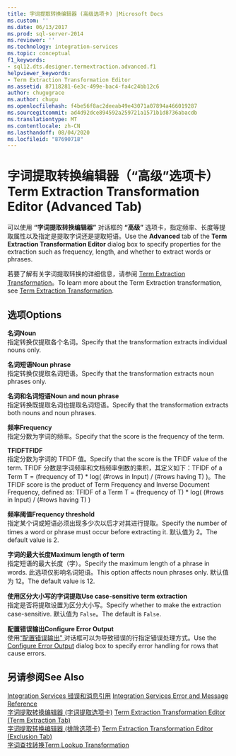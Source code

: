 ```yaml
---
title: 字词提取转换编辑器 (高级选项卡) |Microsoft Docs
ms.custom: ''
ms.date: 06/13/2017
ms.prod: sql-server-2014
ms.reviewer: ''
ms.technology: integration-services
ms.topic: conceptual
f1_keywords:
- sql12.dts.designer.termextraction.advanced.f1
helpviewer_keywords:
- Term Extraction Transformation Editor
ms.assetid: 87118281-6e3c-499e-bac4-fa4c24bb12c6
author: chugugrace
ms.author: chugu
ms.openlocfilehash: f4be56f8ac2deeab49e43071a07894a466019287
ms.sourcegitcommit: ad4d92dce894592a259721a1571b1d8736abacdb
ms.translationtype: MT
ms.contentlocale: zh-CN
ms.lasthandoff: 08/04/2020
ms.locfileid: "87690718"
---
```

# <a name="term-extraction-transformation-editor-advanced-tab"></a><span data-ttu-id="a7072-102">字词提取转换编辑器（“高级”选项卡）</span><span class="sxs-lookup"><span data-stu-id="a7072-102">Term Extraction Transformation Editor (Advanced Tab)</span></span>
  <span data-ttu-id="a7072-103">可以使用 **“字词提取转换编辑器”** 对话框的 **“高级”** 选项卡，指定频率、长度等提取属性以及指定是提取字词还是提取短语。</span><span class="sxs-lookup"><span data-stu-id="a7072-103">Use the **Advanced** tab of the **Term Extraction Transformation Editor** dialog box to specify properties for the extraction such as frequency, length, and whether to extract words or phrases.</span></span>  
  
 <span data-ttu-id="a7072-104">若要了解有关字词提取转换的详细信息，请参阅 [Term Extraction Transformation](data-flow/transformations/term-extraction-transformation.md)。</span><span class="sxs-lookup"><span data-stu-id="a7072-104">To learn more about the Term Extraction transformation, see [Term Extraction Transformation](data-flow/transformations/term-extraction-transformation.md).</span></span>  
  
## <a name="options"></a><span data-ttu-id="a7072-105">选项</span><span class="sxs-lookup"><span data-stu-id="a7072-105">Options</span></span>  
 <span data-ttu-id="a7072-106">**名词**</span><span class="sxs-lookup"><span data-stu-id="a7072-106">**Noun**</span></span>  
 <span data-ttu-id="a7072-107">指定转换仅提取各个名词。</span><span class="sxs-lookup"><span data-stu-id="a7072-107">Specify that the transformation extracts individual nouns only.</span></span>  
  
 <span data-ttu-id="a7072-108">**名词短语**</span><span class="sxs-lookup"><span data-stu-id="a7072-108">**Noun phrase**</span></span>  
 <span data-ttu-id="a7072-109">指定转换仅提取名词短语。</span><span class="sxs-lookup"><span data-stu-id="a7072-109">Specify that the transformation extracts noun phrases only.</span></span>  
  
 <span data-ttu-id="a7072-110">**名词和名词短语**</span><span class="sxs-lookup"><span data-stu-id="a7072-110">**Noun and noun phrase**</span></span>  
 <span data-ttu-id="a7072-111">指定转换既提取名词也提取名词短语。</span><span class="sxs-lookup"><span data-stu-id="a7072-111">Specify that the transformation extracts both nouns and noun phrases.</span></span>  
  
 <span data-ttu-id="a7072-112">**频率**</span><span class="sxs-lookup"><span data-stu-id="a7072-112">**Frequency**</span></span>  
 <span data-ttu-id="a7072-113">指定分数为字词的频率。</span><span class="sxs-lookup"><span data-stu-id="a7072-113">Specify that the score is the frequency of the term.</span></span>  
  
 <span data-ttu-id="a7072-114">**TFIDF**</span><span class="sxs-lookup"><span data-stu-id="a7072-114">**TFIDF**</span></span>  
 <span data-ttu-id="a7072-115">指定分数为字词的 TFIDF 值。</span><span class="sxs-lookup"><span data-stu-id="a7072-115">Specify that the score is the TFIDF value of the term.</span></span> <span data-ttu-id="a7072-116">TFIDF 分数是字词频率和文档频率倒数的乘积，其定义如下：TFIDF of a Term T = (frequency of T) \* log( (#rows in Input) / (#rows having T) )。</span><span class="sxs-lookup"><span data-stu-id="a7072-116">The TFIDF score is the product of Term Frequency and Inverse Document Frequency, defined as: TFIDF of a Term T = (frequency of T) \* log( (#rows in Input) / (#rows having T) )</span></span>  
  
 <span data-ttu-id="a7072-117">**频率阈值**</span><span class="sxs-lookup"><span data-stu-id="a7072-117">**Frequency threshold**</span></span>  
 <span data-ttu-id="a7072-118">指定某个词或短语必须出现多少次以后才对其进行提取。</span><span class="sxs-lookup"><span data-stu-id="a7072-118">Specify the number of times a word or phrase must occur before extracting it.</span></span> <span data-ttu-id="a7072-119">默认值为 2。</span><span class="sxs-lookup"><span data-stu-id="a7072-119">The default value is 2.</span></span>  
  
 <span data-ttu-id="a7072-120">**字词的最大长度**</span><span class="sxs-lookup"><span data-stu-id="a7072-120">**Maximum length of term**</span></span>  
 <span data-ttu-id="a7072-121">指定短语的最大长度（字）。</span><span class="sxs-lookup"><span data-stu-id="a7072-121">Specify the maximum length of a phrase in words.</span></span> <span data-ttu-id="a7072-122">此选项仅影响名词短语。</span><span class="sxs-lookup"><span data-stu-id="a7072-122">This option affects noun phrases only.</span></span> <span data-ttu-id="a7072-123">默认值为 12。</span><span class="sxs-lookup"><span data-stu-id="a7072-123">The default value is 12.</span></span>  
  
 <span data-ttu-id="a7072-124">**使用区分大小写的字词提取**</span><span class="sxs-lookup"><span data-stu-id="a7072-124">**Use case-sensitive term extraction**</span></span>  
 <span data-ttu-id="a7072-125">指定是否将提取设置为区分大小写。</span><span class="sxs-lookup"><span data-stu-id="a7072-125">Specify whether to make the extraction case-sensitive.</span></span> <span data-ttu-id="a7072-126">默认值为 `False`。</span><span class="sxs-lookup"><span data-stu-id="a7072-126">The default is `False`.</span></span>  
  
 <span data-ttu-id="a7072-127">**配置错误输出**</span><span class="sxs-lookup"><span data-stu-id="a7072-127">**Configure Error Output**</span></span>  
 <span data-ttu-id="a7072-128">使用[“配置错误输出” ](../../2014/integration-services/configure-error-output.md) 对话框可以为导致错误的行指定错误处理方式。</span><span class="sxs-lookup"><span data-stu-id="a7072-128">Use the [Configure Error Output](../../2014/integration-services/configure-error-output.md) dialog box to specify error handling for rows that cause errors.</span></span>  
  
## <a name="see-also"></a><span data-ttu-id="a7072-129">另请参阅</span><span class="sxs-lookup"><span data-stu-id="a7072-129">See Also</span></span>  
 <span data-ttu-id="a7072-130">[Integration Services 错误和消息引用](../../2014/integration-services/integration-services-error-and-message-reference.md) </span><span class="sxs-lookup"><span data-stu-id="a7072-130">[Integration Services Error and Message Reference](../../2014/integration-services/integration-services-error-and-message-reference.md) </span></span>  
 <span data-ttu-id="a7072-131">[字词提取转换编辑器 &#40;字词提取选项卡&#41;](../../2014/integration-services/term-extraction-transformation-editor-term-extraction-tab.md) </span><span class="sxs-lookup"><span data-stu-id="a7072-131">[Term Extraction Transformation Editor &#40;Term Extraction Tab&#41;](../../2014/integration-services/term-extraction-transformation-editor-term-extraction-tab.md) </span></span>  
 <span data-ttu-id="a7072-132">[字词提取转换编辑器 &#40;排除选项卡&#41;](../../2014/integration-services/term-extraction-transformation-editor-exclusion-tab.md) </span><span class="sxs-lookup"><span data-stu-id="a7072-132">[Term Extraction Transformation Editor &#40;Exclusion Tab&#41;](../../2014/integration-services/term-extraction-transformation-editor-exclusion-tab.md) </span></span>  
 [<span data-ttu-id="a7072-133">字词查找转换</span><span class="sxs-lookup"><span data-stu-id="a7072-133">Term Lookup Transformation</span></span>](data-flow/transformations/lookup-transformation.md)  
  
  
